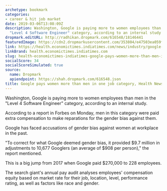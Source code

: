 ```yaml
---
archetype: bookmark
categories:
- career & hit job market
date: 2019-03-06T13:08:09Z
description: Washington, Google is paying more to women employees than men in the
  "Level 4 Software Engineer" category, according to an internal study.
dropmark.editURL: http://radhikan.dropmark.com/616548/18146441
featuredImage: https://cdn2.dropmarkusercontent.com/353804/e47503ea059ffb85adf7d3e75b8a7838a703f2d6e77685dc290ca5f0d1ea3a9c/thumbnail/google-pays-women-more-than-men-in-one-job-category.jpg?Expires=1557429812&Signature=VsWkR1H9VBc8nty0JJdR5b1rN7LK0l-XR-9Zx~NaMXi~vp40N2uu17B4hOoQdEntCnJifQ5TnTg3SSjP3Tz3tHJXv2qKplXb8s3O72Bth23pphp4YxSZtTbXHQ5h90PJpqO6r0GfaD7z38jiwMXxlXxa17d6PVNNOV3rh0gaAwITYF-9f2gIvrCODrwaYNcGFmMb4vUROXzX83mUS~8TPoB5Sg4fK3NEZJ6xsp5-v9HF2UOHXox~yydmdmtg2pUOO037OtEEeRUeL1Us1uPObNwRcNj4NKqwcCsdQyEWyEf9nGZVG8mL105wKJTMxUVvydGFa-frYWMb0tro3GF~lQ__&Key-Pair-Id=APKAITQYWVEN757ZA4KQ
link: https://health.economictimes.indiatimes.com/news/industry/google-pays-women-more-than-men-in-one-job-category/68279065
linkBrand: health.economictimes.indiatimes.com
slug: health-economictimes-indiatimes-google-pays-women-more-than-men-in-one-job-category-health-news-et-healthworld
socialScore: 34
socialScoreSimulated: true
source:
  name: Dropmark
  apiendpoint: https://shah.dropmark.com/616548.json
title: Google pays women more than men in one job category, Health News, ET HealthWorld
---
```

Washington, Google is paying more to women employees than men in the "Level 4 Software Engineer" category, according to an internal study.

According to a report in Forbes on Monday, men in this category were paid extra compensation to make reparations for the gender bias against them. 

Google has faced accusations of gender bias against women at workplace in the past.

"To correct for what Google deemed gender bias, it provided $9.7 million in adjustments to 10,677 Googlers (an average of $908 per person)," the report mentioned.

This is a big jump from 2017 when Google paid $270,000 to 228 employees.

The search giant's annual pay audit analyses employees' compensation equity based on market rate for their job, location, level, performance rating, as well as factors like race and gender. 
